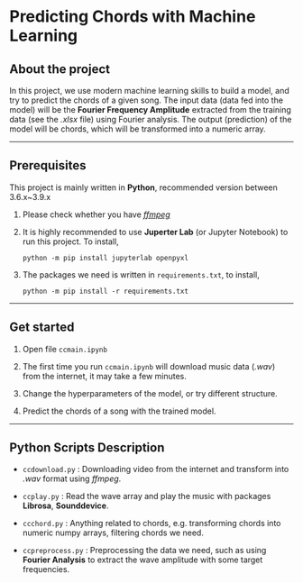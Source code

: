 # Predicting Chords with Machine Learning

## About the project
In this project, we use modern machine learning skills to build a model, and try to predict the chords of a given song. The input data (data fed into the model) will be the **Fourier Frequency Amplitude** extracted from the training data (see the *.xlsx* file) using Fourier analysis. The output (prediction) of the model will be chords, which will be transformed into a numeric array.

---

## Prerequisites
This project is mainly written in **Python**, recommended version between 3.6.x~3.9.x

1. Please check whether you have [*ffmpeg*](http://www.ffmpeg.org/download.html)

2. It is highly recommended to use **Juperter Lab** (or Jupyter Notebook) to run this project. To install, 
    ```
    python -m pip install jupyterlab openpyxl
    ```

3. The packages we need is written in `requirements.txt`, to install,
    ```
    python -m pip install -r requirements.txt
    ```

---

## Get started
1. Open file `ccmain.ipynb`

2. The first time you run `ccmain.ipynb` will download music data (*.wav*) from the internet, it may take a few minutes.

3. Change the hyperparameters of the model, or try different structure.

4. Predict the chords of a song with the trained model.

---

## Python Scripts Description

* `ccdownload.py` : Downloading video from the internet and transform into *.wav* format using *ffmpeg*.

* `ccplay.py` : Read the wave array and play the music with packages **Librosa**, **Sounddevice**.

* `ccchord.py` : Anything related to chords, e.g. transforming chords into numeric numpy arrays, filtering chords we need.

* `ccpreprocess.py` : Preprocessing the data we need, such as using **Fourier Analysis** to extract the wave amplitude with some target frequencies.

